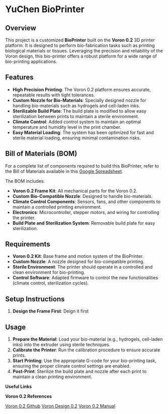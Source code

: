 # YuChen BioPrinter

## Overview

This project is a customized **BioPrinter** built on the **Voron 0.2** 3D printer platform. It is designed to perform bio-fabrication tasks such as printing biological materials or tissues. Leveraging the precision and reliability of the Voron design, this bio-printer offers a robust platform for a wide range of bio-printing applications.

## Features

- **High Precision Printing**: The Voron 0.2 platform ensures accurate, repeatable results with tight tolerances.
- **Custom Nozzle for Bio-Materials**: Specially designed nozzle for handling bio-materials such as hydrogels and cell-laden inks.
- **Sterilizable Build Plate**: The build plate is modified to allow easy sterilization between prints to maintain a sterile environment.
- **Climate Control**: Added control system to maintain an optimal temperature and humidity level in the print chamber.
- **Easy Material Loading**: The system has been optimized for fast and sterile material loading, ensuring minimal contamination risks.

## Bill of Materials (BOM)

For a complete list of components required to build this BioPrinter, refer to the Bill of Materials available in this [Google Spreadsheet](https://docs.google.com/spreadsheets/d/188soFzGzhO4Uy-CefZMIBgignTyijYFp2OP5K6e-ZxM/edit?usp=sharing).

The BOM includes:
- **Voron 0.2 Frame Kit**: All mechanical parts for the Voron 0.2.
- **Custom Bio-Compatible Nozzle**: Designed to handle bio-materials.
- **Climate Control Components**: Sensors, fans, and other components to maintain a controlled printing environment.
- **Electronics**: Microcontroller, stepper motors, and wiring for controlling the printer.
- **Build Plate and Sterilization System**: Removable build plate for easy sterilization.
  
## Requirements

- **Voron 0.2 Kit**: Base frame and motion system of the BioPrinter.
- **Custom Nozzle**: A nozzle designed for bio-compatible printing.
- **Sterile Environment**: The printer should operate in a controlled and clean environment for bio-printing.
- **Control Software**: Adapted firmware to control the new functionalities (climate control, sterilization cycles).

## Setup Instructions

1. **Design the Frame First**: Deign it first

## Usage

1. **Prepare the Material**: Load your bio-material (e.g., hydrogels, cell-laden inks) into the extruder using sterile techniques.
2. **Calibrate the Printer**: Run the calibration procedure to ensure accurate prints.
3. **Start Printing**: Use the appropriate G-code for your bio-printing task, ensuring the proper climate control settings are enabled.
4. **Post-Print**: Sterilize the build plate and nozzle after each print to maintain a clean printing environment.

**Useful Links**

**Voron 0.2 References**

[Voron 0.2 Github](https://github.com/VoronDesign/Voron-0)
[Voron Design 0.2](https://vorondesign.com/voron0.2)
[Voron 0.2 Manual](https://github.com/VoronDesign/Voron-0/blob/Voron0.2r1/Manuals/VORON_V0.2r1_Assembly_Manual.pdf)